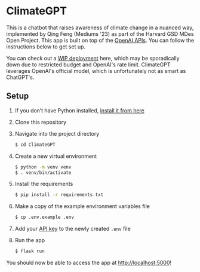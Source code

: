 # ClimateGPT

This is a chatbot that raises awareness of climate change in a nuanced way, implemented by Qing Feng (Mediums '23) as part of the Harvard GSD MDes Open Project. This app is built on top of the [OpenAI APIs](https://beta.openai.com/docs/quickstart). You can follow the instructions below to get set up.

You can check out a [WIP deployment](https://fengqing.pythonanywhere.com/) here, which may be sporadically down due to restricted budget and OpenAI's rate limit. ClimateGPT leverages OpenAI's official model, which is unfortunately not as smart as ChatGPT's.

## Setup

1. If you don’t have Python installed, [install it from here](https://www.python.org/downloads/)

2. Clone this repository

3. Navigate into the project directory

   ```bash
   $ cd ClimateGPT
   ```

4. Create a new virtual environment

   ```bash
   $ python -m venv venv
   $ . venv/bin/activate
   ```

5. Install the requirements

   ```bash
   $ pip install -r requirements.txt
   ```

6. Make a copy of the example environment variables file

   ```bash
   $ cp .env.example .env
   ```

7. Add your [API key](https://beta.openai.com/account/api-keys) to the newly created `.env` file

8. Run the app

   ```bash
   $ flask run
   ```

You should now be able to access the app at [http://localhost:5000](http://localhost:5000)!
